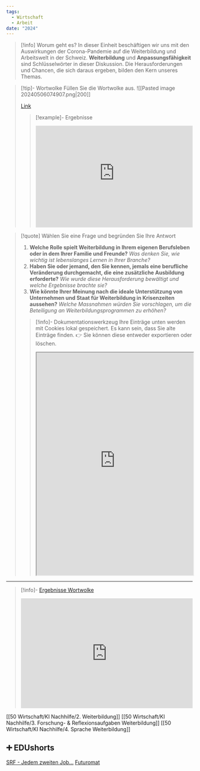```yaml
---
tags:
  - Wirtschaft
  - Arbeit
date: "2024"
---
```

>[!info] Worum geht es? 
>In dieser Einheit beschäftigen wir uns mit den Auswirkungen der Corona-Pandemie auf die Weiterbildung und Arbeitswelt in der Schweiz. **Weiterbildung** und **Anpassungsfähigkeit** sind Schlüsselwörter in dieser Diskussion. Die Herausforderungen und Chancen, die sich daraus ergeben, bilden den Kern unseres Themas.

>[!tip]- Wortwolke
>Füllen Sie die Wortwolke aus.
>![[Pasted image 20240506074907.png|200]]
>
>[Link](https://www.menti.com/aluyojoaexqd)
>>[!example]- Ergebnisse
>><div style='position: relative; padding-bottom: 56.25%; padding-top: 35px; height: 0; overflow: hidden;'><iframe sandbox='allow-scripts allow-same-origin allow-presentation' allowfullscreen='true' allowtransparency='true' frameborder='0' height='315' src='https://www.mentimeter.com/app/presentation/aljeoz6iy4gnh3xbjthh2essoafdotg3/embed' style='position: absolute; top: 0; left: 0; width: 100%; height: 100%;' width='420'></iframe></div>


>[!quote] Wählen Sie eine Frage und begründen Sie Ihre Antwort
>1. **Welche Rolle spielt Weiterbildung in Ihrem eigenen Berufsleben oder in dem Ihrer Familie und Freunde?** _Was denken Sie, wie wichtig ist lebenslanges Lernen in Ihrer Branche?_
>2. **Haben Sie oder jemand, den Sie kennen, jemals eine berufliche Veränderung durchgemacht, die eine zusätzliche Ausbildung erforderte?** _Wie wurde diese Herausforderung bewältigt und welche Ergebnisse brachte sie?_
>3. **Wie könnte Ihrer Meinung nach die ideale Unterstützung von Unternehmen und Staat für Weiterbildung in Krisenzeiten aussehen?** _Welche Massnahmen würden Sie vorschlagen, um die Beteiligung an Weiterbildungsprogrammen zu erhöhen?_
>   
>>[!info]- Dokumentationswerkzeug 
>Ihre Einträge unten werden mit Cookies lokal gespeichert. Es kann sein, dass Sie alte Einträge finden. 
>>👉 Sie können diese entweder exportieren oder löschen.
>><iframe width="100%" height="600" src="https://app.Lumi.education/run/rdWSOq" allowfullscreen allow="geolocation *; autoplay; encrypted-media"></iframe>


---

>[!info]- [Ergebnisse Wortwolke](https://www.mentimeter.com/app/presentation/aljeoz6iy4gnh3xbjthh2essoafdotg3)
><div style='position: relative; padding-bottom: 56.25%; padding-top: 35px; height: 0; overflow: hidden;'><iframe sandbox='allow-scripts allow-same-origin allow-presentation' allowfullscreen='true' allowtransparency='true' frameborder='0' height='315' src='https://www.mentimeter.com/app/presentation/aljeoz6iy4gnh3xbjthh2essoafdotg3/embed' style='position: absolute; top: 0; left: 0; width: 100%; height: 100%;' width='420'></iframe></div>

[[50 Wirtschaft/KI Nachhilfe/2. Weiterbildung]]
[[50 Wirtschaft/KI Nachhilfe/3. Forschung- & Reflexionsaufgaben Weiterbildung]]
[[50 Wirtschaft/KI Nachhilfe/4. Sprache Weiterbildung]]

## ➕ EDUshorts
[SRF - Jedem zweiten Job...](https://www.srf.ch/news/wirtschaft/in-jedem-zweiten-job-wird-der-mensch-ueberfluessig)
[Futuromat](https://job-futuromat.iab.de/)
